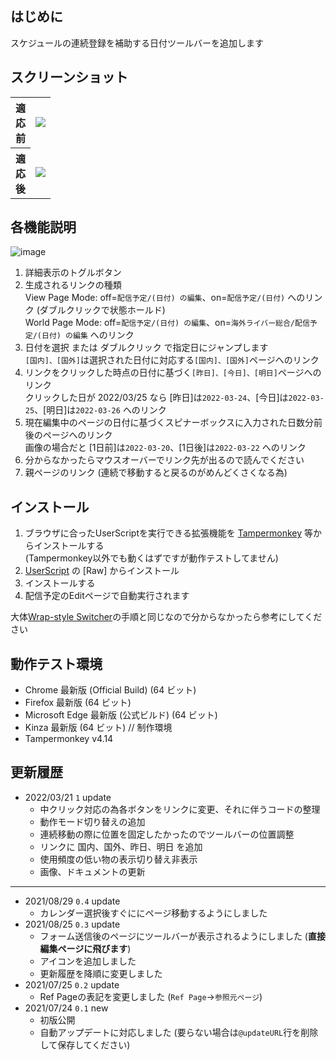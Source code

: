## はじめに
スケジュールの連続登録を補助する日付ツールバーを追加します

## スクリーンショット
<table>
<tr align="center">
<th>適<br>応<br>前</th>
<td><img src="https://user-images.githubusercontent.com/84770944/159233387-e5508400-c94d-4214-ac90-d1f972568975.png"></td>
</tr>
<tr align="center">
<th>適<br>応<br>後</th>
<td><img src="https://user-images.githubusercontent.com/84770944/159233410-a0cfecbb-c32f-4958-9975-1941d3ba9b9d.png"></td>
</tr>
</table>

## 各機能説明
![image](https://user-images.githubusercontent.com/84770944/159233026-40951838-69ff-48e5-9e28-686bd877bd05.png)  
1. 詳細表示のトグルボタン  
2. 生成されるリンクの種類  
View Page Mode: off=`配信予定/(日付) の編集`、on=`配信予定/(日付)` へのリンク (ダブルクリックで状態ホールド)  
World Page Mode: off=`配信予定/(日付) の編集`、on=`海外ライバー総合/配信予定/(日付) の編集` へのリンク  
3. 日付を選択 または ダブルクリック で指定日にジャンプします  
`[国内]、[国外]`は選択された日付に対応する`[国内]、[国外]`ページへのリンク  
4. リンクをクリックした時点の日付に基づく`[昨日]、[今日]、[明日]`ページへのリンク  
クリックした日が 2022/03/25 なら [昨日]は`2022-03-24`、[今日]は`2022-03-25`、[明日]は`2022-03-26` へのリンク  
5. 現在編集中のページの日付に基づくスピナーボックスに入力された日数分前後のページへのリンク  
画像の場合だと [1日前]は`2022-03-20`、[1日後]は`2022-03-22` へのリンク  
6. 分からなかったらマウスオーバーでリンク先が出るので読んでください  
7. 親ページのリンク (連続で移動すると戻るのがめんどくさくなる為)  

## インストール
1. ブラウザに合ったUserScriptを実行できる拡張機能を [Tampermonkey](https://www.tampermonkey.net/) 等からインストールする  
(Tampermonkey以外でも動くはずですが動作テストしてません)
2. [UserScript](https://github.com/AnonUsr-Dev/UserScripts/blob/main/NijiWiki/Date_ToolBar/dtb.user.js#raw-url) の [Raw] からインストール  
3. インストールする  
4. 配信予定のEditページで自動実行されます  

大体[Wrap-style Switcher](https://github.com/AnonUsr-Dev/UserScripts/blob/main/NijiWiki/Wrap-style_Switcher/README.md#%E4%BD%BF%E3%81%84%E6%96%B9)の手順と同じなので分からなかったら参考にしてください

## 動作テスト環境
- Chrome 最新版 (Official Build) (64 ビット)  
- Firefox 最新版 (64 ビット)  
- Microsoft Edge 最新版 (公式ビルド) (64 ビット)  
- Kinza 最新版 (64 ビット) // 制作環境  
- Tampermonkey v4.14  

## 更新履歴
- 2022/03/21 `1` update
  - 中クリック対応の為各ボタンをリンクに変更、それに伴うコードの整理  
  - 動作モード切り替えの追加  
  - 連続移動の際に位置を固定したかったのでツールバーの位置調整  
  - リンクに 国内、国外、昨日、明日 を追加  
  - 使用頻度の低い物の表示切り替え非表示  
  - 画像、ドキュメントの更新  
----
- 2021/08/29 `0.4` update
  - カレンダー選択後すぐににページ移動するようにしました
- 2021/08/25 `0.3` update
  - フォーム送信後のページにツールバーが表示されるようにしました (**直接編集ページに飛びます**)  
  - アイコンを追加しました  
  - 更新履歴を降順に変更しました  
- 2021/07/25 `0.2` update
  - Ref Pageの表記を変更しました (`Ref Page`→`参照元ページ`)
- 2021/07/24 `0.1` new
  - 初版公開  
  - 自動アップデートに対応しました (要らない場合は`@updateURL`行を削除して保存してください)  
